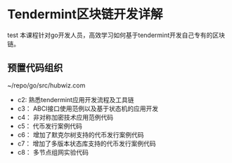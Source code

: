 
# Tendermint区块链开发详解
test
本课程针对go开发人员，高效学习如何基于tendermint开发自己专有的区块链。

## 预置代码组织

~/repo/go/src/hubwiz.com

- c2:  熟悉tendermint应用开发流程及工具链
- c3： ABCI接口使用范例以及基于状态机的应用开发
- c4： 非对称加密技术应用范例代码
- c5： 代币发行案例代码
- c6： 增加了默克尔树支持的代币发行案例代码
- c7： 增加了多版本状态库支持的代币发行案例代码
- c8： 多节点组网实验代码
